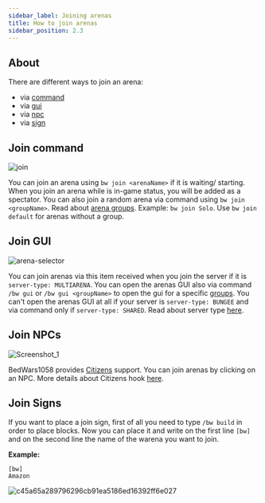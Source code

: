 ```yaml
---
sidebar_label: Joining arenas
title: How to join arenas
sidebar_position: 2.3
---
```

## About
There are different ways to join an arena:
*  via [command](how-to-join-arenas#join-command)
*  via [gui](how-to-join-arenas#join-gui)
*  via [npc](how-to-join-arenas#join-gui)
*  via [sign](how-to-join-arenas#join-signs)

## Join command
![join](/uploads/join.png)

You can join an arena using `bw join <arenaName>` if it is waiting/ starting. When you join an arena while is in-game status, you will be added as a spectator. You can also join a random arena via command using `bw join <groupName>`. Read about [arena groups](arena-groups). Example: `bw join Solo`. Use `bw join default` for arenas without a group.

## Join GUI
![arena-selector](/uploads/arena-selector.png)

You can join arenas via this item received when you join the server if it is `server-type: MULTIARENA`. You can open the arenas GUI also via command `/bw gui` or `/bw gui <groupName>` to open the gui for a specific [groups](arena-groups). You can't open the arenas GUI at all if your server is `server-type: BUNGEE` and via command only if `server-type: SHARED`. Read about server type [here](../configuration/main-configuration#servertype).

## Join NPCs
![Screenshot_1](/uploads/Screenshot_1.png)

BedWars1058 provides [Citizens](https://spigotmc.org/resources/13811/) support. You can join arenas by clicking on an NPC. More details about Citizens hook [here](citizens-hook).

## Join Signs
If you want to place a join sign, first of all you need to type `/bw build` in order to place blocks. Now you can place it and write on the first line `[bw]` and on the second line the name of the warena you want to join.

**Example:**
```
[bw]
Amazon
```
![c45a65a289796296cb91ea5186ed16392ff6e027](/uploads/c45a65a289796296cb91ea5186ed16392ff6e027.png)
